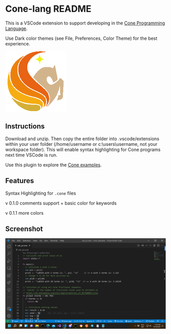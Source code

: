 # Cone-lang README

This is a VSCode extension to support developing in the [Cone Programming Language](https://cone.jondgoodwin.com/).

Use Dark color themes (see File, Preferences, Color Theme) for the best experience.

![](images/pegicon.png)

## Instructions

Download and unzip. Then copy the entire folder into .vscode/extensions within your user folder (/home/username or c:\users\username, not your workspace folder). This will enable syntax highlighting for Cone programs next time VSCode is run.

Use this plugin to explore the [Cone examples](https://github.com/Ivo-Balbaert/Cone_Examples).

## Features

Syntax Highlighting for `.cone` files

v 0.1.0 comments support + basic color for keywords

v 0.1.1 more colors

## Screenshot

![](images/screenshot.png)
